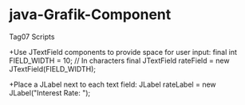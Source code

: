 java-Grafik-Component
=====================

Tag07 Scripts


+Use JTextField components to provide space for user input: final int FIELD_WIDTH = 10; // In characters
final JTextField rateField = new JTextField(FIELD_WIDTH);

+Place a JLabel next to each text field:
JLabel rateLabel = new JLabel("Interest Rate: ");
